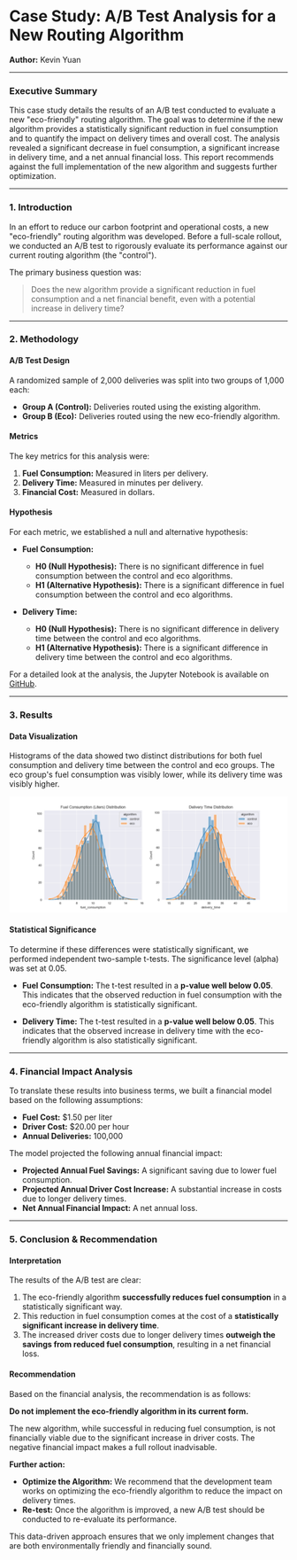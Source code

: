 # Case Study: A/B Test Analysis for a New Routing Algorithm

**Author:** Kevin Yuan

---

### Executive Summary

This case study details the results of an A/B test conducted to evaluate a new "eco-friendly" routing algorithm. The goal was to determine if the new algorithm provides a statistically significant reduction in fuel consumption and to quantify the impact on delivery times and overall cost. The analysis revealed a significant decrease in fuel consumption, a significant increase in delivery time, and a net annual financial loss. This report recommends against the full implementation of the new algorithm and suggests further optimization.

---

### 1. Introduction

In an effort to reduce our carbon footprint and operational costs, a new "eco-friendly" routing algorithm was developed. Before a full-scale rollout, we conducted an A/B test to rigorously evaluate its performance against our current routing algorithm (the "control").

The primary business question was:

> Does the new algorithm provide a significant reduction in fuel consumption and a net financial benefit, even with a potential increase in delivery time?

---

### 2. Methodology

#### A/B Test Design

A randomized sample of 2,000 deliveries was split into two groups of 1,000 each:

- **Group A (Control):** Deliveries routed using the existing algorithm.
- **Group B (Eco):** Deliveries routed using the new eco-friendly algorithm.

#### Metrics

The key metrics for this analysis were:

1.  **Fuel Consumption:** Measured in liters per delivery.
2.  **Delivery Time:** Measured in minutes per delivery.
3.  **Financial Cost:** Measured in dollars.

#### Hypothesis

For each metric, we established a null and alternative hypothesis:

- **Fuel Consumption:**

  - **H0 (Null Hypothesis):** There is no significant difference in fuel consumption between the control and eco algorithms.
  - **H1 (Alternative Hypothesis):** There is a significant difference in fuel consumption between the control and eco algorithms.

- **Delivery Time:**
  - **H0 (Null Hypothesis):** There is no significant difference in delivery time between the control and eco algorithms.
  - **H1 (Alternative Hypothesis):** There is a significant difference in delivery time between the control and eco algorithms.

For a detailed look at the analysis, the Jupyter Notebook is available on [GitHub](https://github.com/Kevin-yyuan/routing_algorithm_testing/blob/main/ab_test_analysis.ipynb).

---

### 3. Results

#### Data Visualization

Histograms of the data showed two distinct distributions for both fuel consumption and delivery time between the control and eco groups. The eco group's fuel consumption was visibly lower, while its delivery time was visibly higher.

![Distribution Plots](images/distributions.png)

#### Statistical Significance

To determine if these differences were statistically significant, we performed independent two-sample t-tests. The significance level (alpha) was set at 0.05.

- **Fuel Consumption:** The t-test resulted in a **p-value well below 0.05**. This indicates that the observed reduction in fuel consumption with the eco-friendly algorithm is statistically significant.

- **Delivery Time:** The t-test resulted in a **p-value well below 0.05**. This indicates that the observed increase in delivery time with the eco-friendly algorithm is also statistically significant.

---

### 4. Financial Impact Analysis

To translate these results into business terms, we built a financial model based on the following assumptions:

- **Fuel Cost:** $1.50 per liter
- **Driver Cost:** $20.00 per hour
- **Annual Deliveries:** 100,000

The model projected the following annual financial impact:

- **Projected Annual Fuel Savings:** A significant saving due to lower fuel consumption.
- **Projected Annual Driver Cost Increase:** A substantial increase in costs due to longer delivery times.
- **Net Annual Financial Impact:** A net annual loss.

---

### 5. Conclusion & Recommendation

#### Interpretation

The results of the A/B test are clear:

1.  The eco-friendly algorithm **successfully reduces fuel consumption** in a statistically significant way.
2.  This reduction in fuel consumption comes at the cost of a **statistically significant increase in delivery time**.
3.  The increased driver costs due to longer delivery times **outweigh the savings from reduced fuel consumption**, resulting in a net financial loss.

#### Recommendation

Based on the financial analysis, the recommendation is as follows:

**Do not implement the eco-friendly algorithm in its current form.**

The new algorithm, while successful in reducing fuel consumption, is not financially viable due to the significant increase in driver costs. The negative financial impact makes a full rollout inadvisable.

**Further action:**

- **Optimize the Algorithm:** We recommend that the development team works on optimizing the eco-friendly algorithm to reduce the impact on delivery times.
- **Re-test:** Once the algorithm is improved, a new A/B test should be conducted to re-evaluate its performance.

This data-driven approach ensures that we only implement changes that are both environmentally friendly and financially sound.
